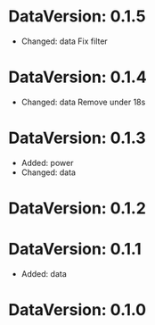 DataVersion: 0.1.5
=======================
* Changed: data
Fix filter

DataVersion: 0.1.4
=======================
* Changed: data
Remove under 18s

DataVersion: 0.1.3
=======================
* Added: power
* Changed: data


DataVersion: 0.1.2
=======================


DataVersion: 0.1.1
=======================
* Added: data

DataVersion: 0.1.0
=======================


